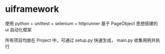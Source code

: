 # uiframework
使用 python + unittest + selenium + httprunner 基于 PageObject 思想搭建的 ui 自动化框架

所有项目均放在 Project 中，可通过 setup.py 快速生成， main.py 收集用例并执行

